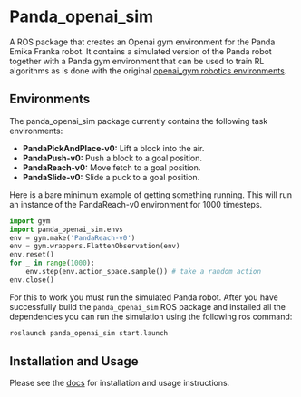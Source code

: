 ﻿# Panda_openai_sim

A ROS package that creates an Openai gym environment for the Panda Emika Franka robot.
It contains a simulated version of the Panda robot together with a Panda gym environment
that can be used to train RL algorithms as is done with the original
[openai_gym robotics environments](https://gym.openai.com/envs/#robotics).

## Environments

The panda_openai_sim package currently contains the following task environments:

- **PandaPickAndPlace-v0:** Lift a block into the air.
- **PandaPush-v0:** Push a block to a goal position.
- **PandaReach-v0:** Move fetch to a goal position.
- **PandaSlide-v0:** Slide a puck to a goal position.

Here is a bare minimum example of getting something running. This will run an instance
of the PandaReach-v0 environment for 1000 timesteps.

```python
import gym
import panda_openai_sim.envs
env = gym.make('PandaReach-v0')
env = gym.wrappers.FlattenObservation(env)
env.reset()
for _ in range(1000):
    env.step(env.action_space.sample()) # take a random action
env.close()
```

For this to work you must run the simulated Panda robot. After you have
successfully build the `panda_openai_sim` ROS package and installed all the dependencies
you can run the simulation using the following ros command:

```bash
roslaunch panda_openai_sim start.launch
```

## Installation and Usage

Please see the [docs](https://rickstaa.github.io/panda_openai_sim/) for installation
and usage instructions.
